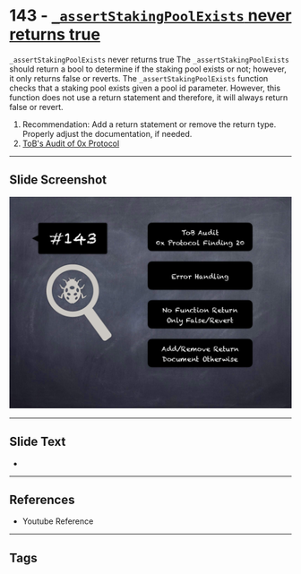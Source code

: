 
# 143 - [`_assertStakingPoolExists` never returns true](./`_assertStakingPoolExists`%20never%20returns%20true.md)

`_assertStakingPoolExists` never returns true The `_assertStakingPoolExists` should return a bool to determine if the staking pool exists or not; however, it only returns false or reverts. The `_assertStakingPoolExists` function checks that a staking pool exists given a pool id parameter. However, this function does not use a return statement and therefore, it will always return false or revert.


1. Recommendation: Add a return statement or remove the return type. Properly adjust the documentation, if needed.
2. [ToB's Audit of 0x Protocol](https://github.com/trailofbits/publications/blob/master/reviews/0x-protocol.pdf)


___
## Slide Screenshot
![143.png](../../images/8.%20Audit%20Findings%20201/143.png)
___
## Slide Text
- 
___
## References
- Youtube Reference
___
## Tags
